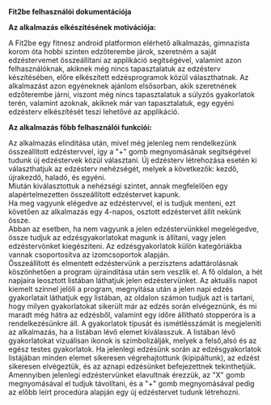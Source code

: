 **Fit2be felhasználói dokumentációja**

**Az alkalmazás elkészítésének motivációja:**

A Fit2be egy fitnesz android platformon elérhető alkalmazás, gimnazista korom óta hobbi szinten edzőterembe 
járok, szeretném a saját edzéstervemet összeállítani az applikáció segítségével, valamint azon 
felhasználóknak, akiknek még nincs tapasztalatuk az edzésterv készítésében, előre elkészített 
edzésprogramok közül választhatnak. Az alkalmazást azon egyéneknek ajánlom elsősorban, 
akik szeretnének edzőterembe járni, viszont még nincs tapasztalatuk a súlyzós gyakorlatok 
terén, valamint azoknak, akiknek már van tapasztalatuk, egy egyéni edzésterv elkészítését 
teszi lehetővé az applikáció.

**Az alkalmazás főbb felhasználói funkciói:**

Az alkalmazás elindítása után, mivel még jelenleg nem rendelkezünk összeállított edzéstervvel, így a "+" gomb megnyomásának segítségével tudunk új edzéstervek közül választani.
Új edzésterv létrehozása esetén ki választhatjuk az edzésterv nehézségét, melyek a következők: kezdő, újrakezdő, haladó, és egyéni. \
Miután kiválasztottuk a nehézségi szintet, annak megfelelően egy alapértelmezetten összeállított edzéstervet kapunk. \
Ha meg vagyunk elégedve az edzéstervvel, el is tudjuk menteni, ezt követően az alkalmazás egy 4-napos, osztott edzéstervet állít nekünk össze. \
Abban az esetben, ha nem vagyunk a jelen edzéstervünkkel megelégedve, össze tudjuk az edzésgyakorlatokat magunk is állítani, vagy jelen edzéstervönket kiegészíteni. 
Az edzésgyakorlatok külön kategóriákba vannak csoportosítva az izomcsoportok alapján. \
Összeállított és elmentett edzéstervünk a perzisztens adattárolásnak köszönhetően a program újraindítása után sem veszlik el. 
A fő oldalon, a hét napjaira leosztott listában láthatjuk jelen edzéstervünket. Az aktuális napot kiemelt színnel jelöli a program, megnyitása után a jelen napi edzés gyakorlatait láthatjuk egy listában, az oldalon számon tudjuk azt is tartani, hogy milyen gyakorlatokat sikerült már az edzés során elvégeznünk, és mi maradt még hátra az edzésből, valamint egy időre állítható stopperóra is a rendelkezésünkre áll. 
A gyakorlatok típusát és ismétlésszámát is megjeleníti az alkalmazás, ha a listában lévő elemet kiválasszuk. A listában lévő gyakorlatokat vizuálisan 
ikonok is szimbolizálják, melyek a felső,alsó és az egész testes gyakorlatok. 
Ha jelenlegi edzésünk során az edzésgyakorlatok listájában minden elemet sikeresen végrehajtottunk (kipipáltunk), az edzést sikeresen elvégeztük, és az aznapi edzésünket befejezettnek tekinthetjük. 
Amennyiben jelenlegi edzéstervünket elavultnak érezzük, az "X" gomb megnyomásával el tudjuk távolítani, és a "+" gomb megnyomásával pedig az előbb leírt procedúra alapján egy új edzéstervet tudunk létrehozni.
